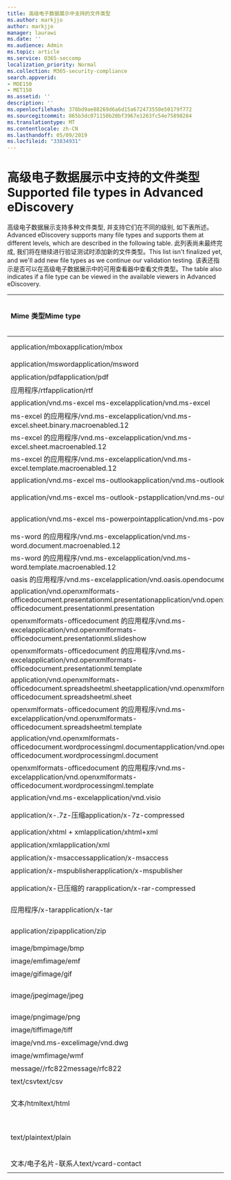 ```yaml
---
title: 高级电子数据展示中支持的文件类型
ms.author: markjjo
author: markjjo
manager: laurawi
ms.date: ''
ms.audience: Admin
ms.topic: article
ms.service: O365-seccomp
localization_priority: Normal
ms.collection: M365-security-compliance
search.appverid:
- MOE150
- MET150
ms.assetid: ''
description: ''
ms.openlocfilehash: 378bd9ae88269d6a6d15a672473550e50179f772
ms.sourcegitcommit: 865b3dc071150b20bf3967e1263fc54e75898284
ms.translationtype: MT
ms.contentlocale: zh-CN
ms.lasthandoff: 05/09/2019
ms.locfileid: "33834931"
---
```

# <a name="supported-file-types-in-advanced-ediscovery"></a><span data-ttu-id="a9eeb-102">高级电子数据展示中支持的文件类型</span><span class="sxs-lookup"><span data-stu-id="a9eeb-102">Supported file types in Advanced eDiscovery</span></span>

<span data-ttu-id="a9eeb-103">高级电子数据展示支持多种文件类型, 并支持它们在不同的级别, 如下表所述。</span><span class="sxs-lookup"><span data-stu-id="a9eeb-103">Advanced eDiscovery supports many file types and supports them at different levels, which are described in the following table.</span></span> <span data-ttu-id="a9eeb-104">此列表尚未最终完成, 我们将在继续进行验证测试时添加新的文件类型。</span><span class="sxs-lookup"><span data-stu-id="a9eeb-104">This list isn't finalized yet, and we'll add new file types as we continue our validation testing.</span></span> <span data-ttu-id="a9eeb-105">该表还指示是否可以在高级电子数据展示中的可用查看器中查看文件类型。</span><span class="sxs-lookup"><span data-stu-id="a9eeb-105">The table also indicates if a file type can be viewed in the available viewers in Advanced eDiscovery.</span></span>

| <span data-ttu-id="a9eeb-106">Mime 类型</span><span class="sxs-lookup"><span data-stu-id="a9eeb-106">Mime type</span></span> | <span data-ttu-id="a9eeb-107">说明</span><span class="sxs-lookup"><span data-stu-id="a9eeb-107">Description</span></span> | <span data-ttu-id="a9eeb-108">本机查看器</span><span class="sxs-lookup"><span data-stu-id="a9eeb-108">Native viewer</span></span> | <span data-ttu-id="a9eeb-109">文本查看器</span><span class="sxs-lookup"><span data-stu-id="a9eeb-109">Text viewer</span></span> | <span data-ttu-id="a9eeb-110">批注查看器</span><span class="sxs-lookup"><span data-stu-id="a9eeb-110">Annotate viewer</span></span> | <span data-ttu-id="a9eeb-111">容器提取</span><span class="sxs-lookup"><span data-stu-id="a9eeb-111">Container extraction</span></span> | <span data-ttu-id="a9eeb-112">扩展</span><span class="sxs-lookup"><span data-stu-id="a9eeb-112">Extensions</span></span> |
| :- | :- | :- | :- | :- | :- | :- |
| <span data-ttu-id="a9eeb-113">application/mbox</span><span class="sxs-lookup"><span data-stu-id="a9eeb-113">application/mbox</span></span> | <span data-ttu-id="a9eeb-114">存档/容器</span><span class="sxs-lookup"><span data-stu-id="a9eeb-114">Archive / Container</span></span> |  |  |  | <span data-ttu-id="a9eeb-115">是</span><span class="sxs-lookup"><span data-stu-id="a9eeb-115">Yes</span></span> | <span data-ttu-id="a9eeb-116">.mbox</span><span class="sxs-lookup"><span data-stu-id="a9eeb-116">.mbox</span></span> |
| <span data-ttu-id="a9eeb-117">application/msword</span><span class="sxs-lookup"><span data-stu-id="a9eeb-117">application/msword</span></span> | <span data-ttu-id="a9eeb-118">工作效率</span><span class="sxs-lookup"><span data-stu-id="a9eeb-118">Productivity</span></span> | <span data-ttu-id="a9eeb-119">是</span><span class="sxs-lookup"><span data-stu-id="a9eeb-119">Yes</span></span> | <span data-ttu-id="a9eeb-120">是</span><span class="sxs-lookup"><span data-stu-id="a9eeb-120">Yes</span></span> | <span data-ttu-id="a9eeb-121">是</span><span class="sxs-lookup"><span data-stu-id="a9eeb-121">Yes</span></span> |  | <span data-ttu-id="a9eeb-122">.doc; .dat</span><span class="sxs-lookup"><span data-stu-id="a9eeb-122">.doc; .dat</span></span> |
| <span data-ttu-id="a9eeb-123">application/pdf</span><span class="sxs-lookup"><span data-stu-id="a9eeb-123">application/pdf</span></span> | <span data-ttu-id="a9eeb-124">工作效率</span><span class="sxs-lookup"><span data-stu-id="a9eeb-124">Productivity</span></span> | <span data-ttu-id="a9eeb-125">是</span><span class="sxs-lookup"><span data-stu-id="a9eeb-125">Yes</span></span> | <span data-ttu-id="a9eeb-126">是</span><span class="sxs-lookup"><span data-stu-id="a9eeb-126">Yes</span></span> | <span data-ttu-id="a9eeb-127">是</span><span class="sxs-lookup"><span data-stu-id="a9eeb-127">Yes</span></span> |  | <span data-ttu-id="a9eeb-128">.pdf</span><span class="sxs-lookup"><span data-stu-id="a9eeb-128">.pdf</span></span> |
| <span data-ttu-id="a9eeb-129">应用程序/rtf</span><span class="sxs-lookup"><span data-stu-id="a9eeb-129">application/rtf</span></span> | <span data-ttu-id="a9eeb-130">Document</span><span class="sxs-lookup"><span data-stu-id="a9eeb-130">Document</span></span> | <span data-ttu-id="a9eeb-131">是</span><span class="sxs-lookup"><span data-stu-id="a9eeb-131">Yes</span></span> | <span data-ttu-id="a9eeb-132">是</span><span class="sxs-lookup"><span data-stu-id="a9eeb-132">Yes</span></span> | <span data-ttu-id="a9eeb-133">是</span><span class="sxs-lookup"><span data-stu-id="a9eeb-133">Yes</span></span> |  | <span data-ttu-id="a9eeb-134">.rtf;。首</span><span class="sxs-lookup"><span data-stu-id="a9eeb-134">.rtf;.doc</span></span> |
| <span data-ttu-id="a9eeb-135">application/vnd.ms-excel ms-excel</span><span class="sxs-lookup"><span data-stu-id="a9eeb-135">application/vnd.ms-excel</span></span> | <span data-ttu-id="a9eeb-136">工作效率</span><span class="sxs-lookup"><span data-stu-id="a9eeb-136">Productivity</span></span> | <span data-ttu-id="a9eeb-137">是</span><span class="sxs-lookup"><span data-stu-id="a9eeb-137">Yes</span></span> | <span data-ttu-id="a9eeb-138">是</span><span class="sxs-lookup"><span data-stu-id="a9eeb-138">Yes</span></span> | <span data-ttu-id="a9eeb-139">是</span><span class="sxs-lookup"><span data-stu-id="a9eeb-139">Yes</span></span> |  | <span data-ttu-id="a9eeb-140">.xls; .dat</span><span class="sxs-lookup"><span data-stu-id="a9eeb-140">.xls; .dat</span></span> |
| <span data-ttu-id="a9eeb-141">ms-excel 的应用程序/vnd.ms-excel</span><span class="sxs-lookup"><span data-stu-id="a9eeb-141">application/vnd.ms-excel.sheet.binary.macroenabled.12</span></span> | <span data-ttu-id="a9eeb-142">工作效率</span><span class="sxs-lookup"><span data-stu-id="a9eeb-142">Productivity</span></span> | <span data-ttu-id="a9eeb-143">是</span><span class="sxs-lookup"><span data-stu-id="a9eeb-143">Yes</span></span> | <span data-ttu-id="a9eeb-144">是</span><span class="sxs-lookup"><span data-stu-id="a9eeb-144">Yes</span></span> | <span data-ttu-id="a9eeb-145">否</span><span class="sxs-lookup"><span data-stu-id="a9eeb-145">No</span></span> |  | <span data-ttu-id="a9eeb-146">。 xlsb</span><span class="sxs-lookup"><span data-stu-id="a9eeb-146">.xlsb</span></span> |
| <span data-ttu-id="a9eeb-147">ms-excel 的应用程序/vnd.ms-excel</span><span class="sxs-lookup"><span data-stu-id="a9eeb-147">application/vnd.ms-excel.sheet.macroenabled.12</span></span> | <span data-ttu-id="a9eeb-148">工作效率</span><span class="sxs-lookup"><span data-stu-id="a9eeb-148">Productivity</span></span> | <span data-ttu-id="a9eeb-149">是</span><span class="sxs-lookup"><span data-stu-id="a9eeb-149">Yes</span></span> | <span data-ttu-id="a9eeb-150">是</span><span class="sxs-lookup"><span data-stu-id="a9eeb-150">Yes</span></span> | <span data-ttu-id="a9eeb-151">是</span><span class="sxs-lookup"><span data-stu-id="a9eeb-151">Yes</span></span> |  | <span data-ttu-id="a9eeb-152">。 xlsm</span><span class="sxs-lookup"><span data-stu-id="a9eeb-152">.xlsm</span></span> |
| <span data-ttu-id="a9eeb-153">ms-excel 的应用程序/vnd.ms-excel</span><span class="sxs-lookup"><span data-stu-id="a9eeb-153">application/vnd.ms-excel.template.macroenabled.12</span></span> | <span data-ttu-id="a9eeb-154">工作效率</span><span class="sxs-lookup"><span data-stu-id="a9eeb-154">Productivity</span></span> | <span data-ttu-id="a9eeb-155">否</span><span class="sxs-lookup"><span data-stu-id="a9eeb-155">No</span></span> | <span data-ttu-id="a9eeb-156">必需</span><span class="sxs-lookup"><span data-stu-id="a9eeb-156">Yes</span></span> | <span data-ttu-id="a9eeb-157">否</span><span class="sxs-lookup"><span data-stu-id="a9eeb-157">No</span></span> |  | <span data-ttu-id="a9eeb-158">。 .xltm</span><span class="sxs-lookup"><span data-stu-id="a9eeb-158">.xltm</span></span> |
| <span data-ttu-id="a9eeb-159">application/vnd.ms-excel ms-outlook</span><span class="sxs-lookup"><span data-stu-id="a9eeb-159">application/vnd.ms-outlook</span></span> | <span data-ttu-id="a9eeb-160">协作</span><span class="sxs-lookup"><span data-stu-id="a9eeb-160">Collaboration</span></span> | <span data-ttu-id="a9eeb-161">是</span><span class="sxs-lookup"><span data-stu-id="a9eeb-161">Yes</span></span> | <span data-ttu-id="a9eeb-162">是</span><span class="sxs-lookup"><span data-stu-id="a9eeb-162">Yes</span></span> | <span data-ttu-id="a9eeb-163">是</span><span class="sxs-lookup"><span data-stu-id="a9eeb-163">Yes</span></span> |  | <span data-ttu-id="a9eeb-164">.msg</span><span class="sxs-lookup"><span data-stu-id="a9eeb-164">.msg</span></span> |
| <span data-ttu-id="a9eeb-165">application/vnd.ms-excel ms-outlook-pst</span><span class="sxs-lookup"><span data-stu-id="a9eeb-165">application/vnd.ms-outlook-pst</span></span> | <span data-ttu-id="a9eeb-166">存档/容器</span><span class="sxs-lookup"><span data-stu-id="a9eeb-166">Archive / Container</span></span> |  |  |  | <span data-ttu-id="a9eeb-167">是</span><span class="sxs-lookup"><span data-stu-id="a9eeb-167">Yes</span></span> | <span data-ttu-id="a9eeb-168">.pst</span><span class="sxs-lookup"><span data-stu-id="a9eeb-168">.pst</span></span> |
| <span data-ttu-id="a9eeb-169">application/vnd.ms-excel ms-powerpoint</span><span class="sxs-lookup"><span data-stu-id="a9eeb-169">application/vnd.ms-powerpoint</span></span> | <span data-ttu-id="a9eeb-170">工作效率</span><span class="sxs-lookup"><span data-stu-id="a9eeb-170">Productivity</span></span> | <span data-ttu-id="a9eeb-171">是</span><span class="sxs-lookup"><span data-stu-id="a9eeb-171">Yes</span></span> | <span data-ttu-id="a9eeb-172">是</span><span class="sxs-lookup"><span data-stu-id="a9eeb-172">Yes</span></span> | <span data-ttu-id="a9eeb-173">是</span><span class="sxs-lookup"><span data-stu-id="a9eeb-173">Yes</span></span> |  | <span data-ttu-id="a9eeb-174">.ppt; .pps;。尽头</span><span class="sxs-lookup"><span data-stu-id="a9eeb-174">.ppt; .pps;.pot</span></span> |
| <span data-ttu-id="a9eeb-175">ms-word 的应用程序/vnd.ms-excel</span><span class="sxs-lookup"><span data-stu-id="a9eeb-175">application/vnd.ms-word.document.macroenabled.12</span></span> | <span data-ttu-id="a9eeb-176">工作效率</span><span class="sxs-lookup"><span data-stu-id="a9eeb-176">Productivity</span></span> | <span data-ttu-id="a9eeb-177">是</span><span class="sxs-lookup"><span data-stu-id="a9eeb-177">Yes</span></span> | <span data-ttu-id="a9eeb-178">是</span><span class="sxs-lookup"><span data-stu-id="a9eeb-178">Yes</span></span> | <span data-ttu-id="a9eeb-179">是</span><span class="sxs-lookup"><span data-stu-id="a9eeb-179">Yes</span></span> |  | <span data-ttu-id="a9eeb-180">.docm</span><span class="sxs-lookup"><span data-stu-id="a9eeb-180">.docm</span></span> |
| <span data-ttu-id="a9eeb-181">ms-word 的应用程序/vnd.ms-excel</span><span class="sxs-lookup"><span data-stu-id="a9eeb-181">application/vnd.ms-word.template.macroenabled.12</span></span> | <span data-ttu-id="a9eeb-182">工作效率</span><span class="sxs-lookup"><span data-stu-id="a9eeb-182">Productivity</span></span> | <span data-ttu-id="a9eeb-183">是</span><span class="sxs-lookup"><span data-stu-id="a9eeb-183">Yes</span></span> | <span data-ttu-id="a9eeb-184">是</span><span class="sxs-lookup"><span data-stu-id="a9eeb-184">Yes</span></span> | <span data-ttu-id="a9eeb-185">是</span><span class="sxs-lookup"><span data-stu-id="a9eeb-185">Yes</span></span> |  | <span data-ttu-id="a9eeb-186">normal.dotm</span><span class="sxs-lookup"><span data-stu-id="a9eeb-186">.dotm</span></span> |
| <span data-ttu-id="a9eeb-187">oasis 的应用程序/vnd.ms-excel</span><span class="sxs-lookup"><span data-stu-id="a9eeb-187">application/vnd.oasis.opendocument.text</span></span> | <span data-ttu-id="a9eeb-188">工作效率</span><span class="sxs-lookup"><span data-stu-id="a9eeb-188">Productivity</span></span> | <span data-ttu-id="a9eeb-189">是</span><span class="sxs-lookup"><span data-stu-id="a9eeb-189">Yes</span></span> | <span data-ttu-id="a9eeb-190">是</span><span class="sxs-lookup"><span data-stu-id="a9eeb-190">Yes</span></span> | <span data-ttu-id="a9eeb-191">是</span><span class="sxs-lookup"><span data-stu-id="a9eeb-191">Yes</span></span> |  | <span data-ttu-id="a9eeb-192">odt</span><span class="sxs-lookup"><span data-stu-id="a9eeb-192">.odt;</span></span>  |
| <span data-ttu-id="a9eeb-193">application/vnd.openxmlformats-officedocument.presentationml.presentation</span><span class="sxs-lookup"><span data-stu-id="a9eeb-193">application/vnd.openxmlformats-officedocument.presentationml.presentation</span></span> | <span data-ttu-id="a9eeb-194">工作效率</span><span class="sxs-lookup"><span data-stu-id="a9eeb-194">Productivity</span></span> | <span data-ttu-id="a9eeb-195">是</span><span class="sxs-lookup"><span data-stu-id="a9eeb-195">Yes</span></span> | <span data-ttu-id="a9eeb-196">是</span><span class="sxs-lookup"><span data-stu-id="a9eeb-196">Yes</span></span> | <span data-ttu-id="a9eeb-197">是</span><span class="sxs-lookup"><span data-stu-id="a9eeb-197">Yes</span></span> |  | <span data-ttu-id="a9eeb-198">.pptx</span><span class="sxs-lookup"><span data-stu-id="a9eeb-198">.pptx</span></span> |
| <span data-ttu-id="a9eeb-199">openxmlformats-officedocument 的应用程序/vnd.ms-excel</span><span class="sxs-lookup"><span data-stu-id="a9eeb-199">application/vnd.openxmlformats-officedocument.presentationml.slideshow</span></span> | <span data-ttu-id="a9eeb-200">工作效率</span><span class="sxs-lookup"><span data-stu-id="a9eeb-200">Productivity</span></span> | <span data-ttu-id="a9eeb-201">是</span><span class="sxs-lookup"><span data-stu-id="a9eeb-201">Yes</span></span> | <span data-ttu-id="a9eeb-202">是</span><span class="sxs-lookup"><span data-stu-id="a9eeb-202">Yes</span></span> | <span data-ttu-id="a9eeb-203">是</span><span class="sxs-lookup"><span data-stu-id="a9eeb-203">Yes</span></span> |  | <span data-ttu-id="a9eeb-204">。 ppsx</span><span class="sxs-lookup"><span data-stu-id="a9eeb-204">.ppsx</span></span> |
| <span data-ttu-id="a9eeb-205">openxmlformats-officedocument 的应用程序/vnd.ms-excel</span><span class="sxs-lookup"><span data-stu-id="a9eeb-205">application/vnd.openxmlformats-officedocument.presentationml.template</span></span> | <span data-ttu-id="a9eeb-206">工作效率</span><span class="sxs-lookup"><span data-stu-id="a9eeb-206">Productivity</span></span> | <span data-ttu-id="a9eeb-207">是</span><span class="sxs-lookup"><span data-stu-id="a9eeb-207">Yes</span></span> | <span data-ttu-id="a9eeb-208">是</span><span class="sxs-lookup"><span data-stu-id="a9eeb-208">Yes</span></span> | <span data-ttu-id="a9eeb-209">是</span><span class="sxs-lookup"><span data-stu-id="a9eeb-209">Yes</span></span> |  | <span data-ttu-id="a9eeb-210">。 .potx</span><span class="sxs-lookup"><span data-stu-id="a9eeb-210">.potx</span></span> |
| <span data-ttu-id="a9eeb-211">application/vnd.openxmlformats-officedocument.spreadsheetml.sheet</span><span class="sxs-lookup"><span data-stu-id="a9eeb-211">application/vnd.openxmlformats-officedocument.spreadsheetml.sheet</span></span> | <span data-ttu-id="a9eeb-212">工作效率</span><span class="sxs-lookup"><span data-stu-id="a9eeb-212">Productivity</span></span> | <span data-ttu-id="a9eeb-213">是</span><span class="sxs-lookup"><span data-stu-id="a9eeb-213">Yes</span></span> | <span data-ttu-id="a9eeb-214">是</span><span class="sxs-lookup"><span data-stu-id="a9eeb-214">Yes</span></span> | <span data-ttu-id="a9eeb-215">是</span><span class="sxs-lookup"><span data-stu-id="a9eeb-215">Yes</span></span> |  | <span data-ttu-id="a9eeb-216">.xlsx</span><span class="sxs-lookup"><span data-stu-id="a9eeb-216">.xlsx</span></span> |
| <span data-ttu-id="a9eeb-217">openxmlformats-officedocument 的应用程序/vnd.ms-excel</span><span class="sxs-lookup"><span data-stu-id="a9eeb-217">application/vnd.openxmlformats-officedocument.spreadsheetml.template</span></span> | <span data-ttu-id="a9eeb-218">工作效率</span><span class="sxs-lookup"><span data-stu-id="a9eeb-218">Productivity</span></span> | <span data-ttu-id="a9eeb-219">是</span><span class="sxs-lookup"><span data-stu-id="a9eeb-219">Yes</span></span> | <span data-ttu-id="a9eeb-220">是</span><span class="sxs-lookup"><span data-stu-id="a9eeb-220">Yes</span></span> | <span data-ttu-id="a9eeb-221">是</span><span class="sxs-lookup"><span data-stu-id="a9eeb-221">Yes</span></span> |  | <span data-ttu-id="a9eeb-222">。 .xltx</span><span class="sxs-lookup"><span data-stu-id="a9eeb-222">.xltx</span></span> |
| <span data-ttu-id="a9eeb-223">application/vnd.openxmlformats-officedocument.wordprocessingml.document</span><span class="sxs-lookup"><span data-stu-id="a9eeb-223">application/vnd.openxmlformats-officedocument.wordprocessingml.document</span></span> | <span data-ttu-id="a9eeb-224">工作效率</span><span class="sxs-lookup"><span data-stu-id="a9eeb-224">Productivity</span></span> | <span data-ttu-id="a9eeb-225">是</span><span class="sxs-lookup"><span data-stu-id="a9eeb-225">Yes</span></span> | <span data-ttu-id="a9eeb-226">是</span><span class="sxs-lookup"><span data-stu-id="a9eeb-226">Yes</span></span> | <span data-ttu-id="a9eeb-227">是</span><span class="sxs-lookup"><span data-stu-id="a9eeb-227">Yes</span></span> |  | <span data-ttu-id="a9eeb-228">.docx</span><span class="sxs-lookup"><span data-stu-id="a9eeb-228">.docx</span></span> |
| <span data-ttu-id="a9eeb-229">openxmlformats-officedocument 的应用程序/vnd.ms-excel</span><span class="sxs-lookup"><span data-stu-id="a9eeb-229">application/vnd.openxmlformats-officedocument.wordprocessingml.template</span></span> | <span data-ttu-id="a9eeb-230">工作效率</span><span class="sxs-lookup"><span data-stu-id="a9eeb-230">Productivity</span></span> | <span data-ttu-id="a9eeb-231">是</span><span class="sxs-lookup"><span data-stu-id="a9eeb-231">Yes</span></span> | <span data-ttu-id="a9eeb-232">是</span><span class="sxs-lookup"><span data-stu-id="a9eeb-232">Yes</span></span> | <span data-ttu-id="a9eeb-233">是</span><span class="sxs-lookup"><span data-stu-id="a9eeb-233">Yes</span></span> |  | <span data-ttu-id="a9eeb-234">。 .dotx</span><span class="sxs-lookup"><span data-stu-id="a9eeb-234">.dotx</span></span> |
| <span data-ttu-id="a9eeb-235">application/vnd.ms-excel</span><span class="sxs-lookup"><span data-stu-id="a9eeb-235">application/vnd.visio</span></span> | <span data-ttu-id="a9eeb-236">工作效率</span><span class="sxs-lookup"><span data-stu-id="a9eeb-236">Productivity</span></span> | <span data-ttu-id="a9eeb-237">是</span><span class="sxs-lookup"><span data-stu-id="a9eeb-237">Yes</span></span> | <span data-ttu-id="a9eeb-238">是</span><span class="sxs-lookup"><span data-stu-id="a9eeb-238">Yes</span></span> | <span data-ttu-id="a9eeb-239">是</span><span class="sxs-lookup"><span data-stu-id="a9eeb-239">Yes</span></span> |  | <span data-ttu-id="a9eeb-240">.vsd</span><span class="sxs-lookup"><span data-stu-id="a9eeb-240">.vsd</span></span> |
| <span data-ttu-id="a9eeb-241">application/x-.7z-压缩</span><span class="sxs-lookup"><span data-stu-id="a9eeb-241">application/x-7z-compressed</span></span> | <span data-ttu-id="a9eeb-242">存档/容器</span><span class="sxs-lookup"><span data-stu-id="a9eeb-242">Archive / Container</span></span> |  |  |  | <span data-ttu-id="a9eeb-243">是</span><span class="sxs-lookup"><span data-stu-id="a9eeb-243">Yes</span></span> | <span data-ttu-id="a9eeb-244">。 .7z</span><span class="sxs-lookup"><span data-stu-id="a9eeb-244">.7z</span></span> |
| <span data-ttu-id="a9eeb-245">application/xhtml + xml</span><span class="sxs-lookup"><span data-stu-id="a9eeb-245">application/xhtml+xml</span></span> | <span data-ttu-id="a9eeb-246">Document</span><span class="sxs-lookup"><span data-stu-id="a9eeb-246">Document</span></span> | <span data-ttu-id="a9eeb-247">是</span><span class="sxs-lookup"><span data-stu-id="a9eeb-247">Yes</span></span> | <span data-ttu-id="a9eeb-248">是</span><span class="sxs-lookup"><span data-stu-id="a9eeb-248">Yes</span></span> | <span data-ttu-id="a9eeb-249">是</span><span class="sxs-lookup"><span data-stu-id="a9eeb-249">Yes</span></span> |  | <span data-ttu-id="a9eeb-250">的 xhtml</span><span class="sxs-lookup"><span data-stu-id="a9eeb-250">.xhtml</span></span> |
| <span data-ttu-id="a9eeb-251">application/xml</span><span class="sxs-lookup"><span data-stu-id="a9eeb-251">application/xml</span></span> | <span data-ttu-id="a9eeb-252">Document</span><span class="sxs-lookup"><span data-stu-id="a9eeb-252">Document</span></span> | <span data-ttu-id="a9eeb-253">是</span><span class="sxs-lookup"><span data-stu-id="a9eeb-253">Yes</span></span> | <span data-ttu-id="a9eeb-254">是</span><span class="sxs-lookup"><span data-stu-id="a9eeb-254">Yes</span></span> | <span data-ttu-id="a9eeb-255">是</span><span class="sxs-lookup"><span data-stu-id="a9eeb-255">Yes</span></span> |  | <span data-ttu-id="a9eeb-256">.xml</span><span class="sxs-lookup"><span data-stu-id="a9eeb-256">.xml</span></span> |
| <span data-ttu-id="a9eeb-257">application/x-msaccess</span><span class="sxs-lookup"><span data-stu-id="a9eeb-257">application/x-msaccess</span></span> | <span data-ttu-id="a9eeb-258">工作效率</span><span class="sxs-lookup"><span data-stu-id="a9eeb-258">Productivity</span></span> | <span data-ttu-id="a9eeb-259">是</span><span class="sxs-lookup"><span data-stu-id="a9eeb-259">Yes</span></span> | <span data-ttu-id="a9eeb-260">是</span><span class="sxs-lookup"><span data-stu-id="a9eeb-260">Yes</span></span> | <span data-ttu-id="a9eeb-261">是</span><span class="sxs-lookup"><span data-stu-id="a9eeb-261">Yes</span></span> |  | <span data-ttu-id="a9eeb-262">.mdb</span><span class="sxs-lookup"><span data-stu-id="a9eeb-262">.mdb</span></span> |
| <span data-ttu-id="a9eeb-263">application/x-mspublisher</span><span class="sxs-lookup"><span data-stu-id="a9eeb-263">application/x-mspublisher</span></span> | <span data-ttu-id="a9eeb-264">工作效率</span><span class="sxs-lookup"><span data-stu-id="a9eeb-264">Productivity</span></span> | <span data-ttu-id="a9eeb-265">是</span><span class="sxs-lookup"><span data-stu-id="a9eeb-265">Yes</span></span> | <span data-ttu-id="a9eeb-266">是</span><span class="sxs-lookup"><span data-stu-id="a9eeb-266">Yes</span></span> | <span data-ttu-id="a9eeb-267">是</span><span class="sxs-lookup"><span data-stu-id="a9eeb-267">Yes</span></span> |  | <span data-ttu-id="a9eeb-268">.pub</span><span class="sxs-lookup"><span data-stu-id="a9eeb-268">.pub</span></span> |
| <span data-ttu-id="a9eeb-269">application/x-已压缩的 rar</span><span class="sxs-lookup"><span data-stu-id="a9eeb-269">application/x-rar-compressed</span></span> | <span data-ttu-id="a9eeb-270">存档/容器</span><span class="sxs-lookup"><span data-stu-id="a9eeb-270">Archive / Container</span></span> |  |  |  | <span data-ttu-id="a9eeb-271">是</span><span class="sxs-lookup"><span data-stu-id="a9eeb-271">Yes</span></span> | <span data-ttu-id="a9eeb-272">rar</span><span class="sxs-lookup"><span data-stu-id="a9eeb-272">.rar</span></span> |
| <span data-ttu-id="a9eeb-273">应用程序/x-tar</span><span class="sxs-lookup"><span data-stu-id="a9eeb-273">application/x-tar</span></span> | <span data-ttu-id="a9eeb-274">存档/容器</span><span class="sxs-lookup"><span data-stu-id="a9eeb-274">Archive / Container</span></span> |  |  |  | <span data-ttu-id="a9eeb-275">是</span><span class="sxs-lookup"><span data-stu-id="a9eeb-275">Yes</span></span> | <span data-ttu-id="a9eeb-276">tar</span><span class="sxs-lookup"><span data-stu-id="a9eeb-276">.tar</span></span> |
| <span data-ttu-id="a9eeb-277">application/zip</span><span class="sxs-lookup"><span data-stu-id="a9eeb-277">application/zip</span></span> | <span data-ttu-id="a9eeb-278">存档/容器</span><span class="sxs-lookup"><span data-stu-id="a9eeb-278">Archive / Container</span></span> |  |  |  | <span data-ttu-id="a9eeb-279">是</span><span class="sxs-lookup"><span data-stu-id="a9eeb-279">Yes</span></span> | <span data-ttu-id="a9eeb-280">.zip</span><span class="sxs-lookup"><span data-stu-id="a9eeb-280">.zip</span></span> |
| <span data-ttu-id="a9eeb-281">image/bmp</span><span class="sxs-lookup"><span data-stu-id="a9eeb-281">image/bmp</span></span> | <span data-ttu-id="a9eeb-282">图像</span><span class="sxs-lookup"><span data-stu-id="a9eeb-282">Image</span></span> | <span data-ttu-id="a9eeb-283">是</span><span class="sxs-lookup"><span data-stu-id="a9eeb-283">Yes</span></span> | <span data-ttu-id="a9eeb-284">是</span><span class="sxs-lookup"><span data-stu-id="a9eeb-284">Yes</span></span> | <span data-ttu-id="a9eeb-285">是</span><span class="sxs-lookup"><span data-stu-id="a9eeb-285">Yes</span></span> |  | <span data-ttu-id="a9eeb-286">.bmp</span><span class="sxs-lookup"><span data-stu-id="a9eeb-286">.bmp</span></span> |
| <span data-ttu-id="a9eeb-287">image/emf</span><span class="sxs-lookup"><span data-stu-id="a9eeb-287">image/emf</span></span> | <span data-ttu-id="a9eeb-288">图像</span><span class="sxs-lookup"><span data-stu-id="a9eeb-288">Image</span></span> | <span data-ttu-id="a9eeb-289">是</span><span class="sxs-lookup"><span data-stu-id="a9eeb-289">Yes</span></span> | <span data-ttu-id="a9eeb-290">是</span><span class="sxs-lookup"><span data-stu-id="a9eeb-290">Yes</span></span> | <span data-ttu-id="a9eeb-291">是</span><span class="sxs-lookup"><span data-stu-id="a9eeb-291">Yes</span></span> |  | <span data-ttu-id="a9eeb-292">.emf</span><span class="sxs-lookup"><span data-stu-id="a9eeb-292">.emf</span></span> |
| <span data-ttu-id="a9eeb-293">image/gif</span><span class="sxs-lookup"><span data-stu-id="a9eeb-293">image/gif</span></span> | <span data-ttu-id="a9eeb-294">图像</span><span class="sxs-lookup"><span data-stu-id="a9eeb-294">Image</span></span> | <span data-ttu-id="a9eeb-295">是</span><span class="sxs-lookup"><span data-stu-id="a9eeb-295">Yes</span></span> | <span data-ttu-id="a9eeb-296">是</span><span class="sxs-lookup"><span data-stu-id="a9eeb-296">Yes</span></span> | <span data-ttu-id="a9eeb-297">是</span><span class="sxs-lookup"><span data-stu-id="a9eeb-297">Yes</span></span> |  | <span data-ttu-id="a9eeb-298">.gif</span><span class="sxs-lookup"><span data-stu-id="a9eeb-298">.gif</span></span> |
| <span data-ttu-id="a9eeb-299">image/jpeg</span><span class="sxs-lookup"><span data-stu-id="a9eeb-299">image/jpeg</span></span> | <span data-ttu-id="a9eeb-300">图像</span><span class="sxs-lookup"><span data-stu-id="a9eeb-300">Image</span></span> | <span data-ttu-id="a9eeb-301">是</span><span class="sxs-lookup"><span data-stu-id="a9eeb-301">Yes</span></span> | <span data-ttu-id="a9eeb-302">是</span><span class="sxs-lookup"><span data-stu-id="a9eeb-302">Yes</span></span> | <span data-ttu-id="a9eeb-303">是</span><span class="sxs-lookup"><span data-stu-id="a9eeb-303">Yes</span></span> |  | <span data-ttu-id="a9eeb-304">.jpg;。 jpeg; .dat;。jpgt</span><span class="sxs-lookup"><span data-stu-id="a9eeb-304">.jpg; .jpeg; .dat;.jpgt</span></span> |
| <span data-ttu-id="a9eeb-305">image/png</span><span class="sxs-lookup"><span data-stu-id="a9eeb-305">image/png</span></span> | <span data-ttu-id="a9eeb-306">图像</span><span class="sxs-lookup"><span data-stu-id="a9eeb-306">Image</span></span> | <span data-ttu-id="a9eeb-307">是</span><span class="sxs-lookup"><span data-stu-id="a9eeb-307">Yes</span></span> | <span data-ttu-id="a9eeb-308">是</span><span class="sxs-lookup"><span data-stu-id="a9eeb-308">Yes</span></span> | <span data-ttu-id="a9eeb-309">是</span><span class="sxs-lookup"><span data-stu-id="a9eeb-309">Yes</span></span> |  | <span data-ttu-id="a9eeb-310">.png</span><span class="sxs-lookup"><span data-stu-id="a9eeb-310">.png</span></span> |
| <span data-ttu-id="a9eeb-311">image/tiff</span><span class="sxs-lookup"><span data-stu-id="a9eeb-311">image/tiff</span></span> | <span data-ttu-id="a9eeb-312">图像</span><span class="sxs-lookup"><span data-stu-id="a9eeb-312">Image</span></span> | <span data-ttu-id="a9eeb-313">是</span><span class="sxs-lookup"><span data-stu-id="a9eeb-313">Yes</span></span> | <span data-ttu-id="a9eeb-314">是</span><span class="sxs-lookup"><span data-stu-id="a9eeb-314">Yes</span></span> | <span data-ttu-id="a9eeb-315">是</span><span class="sxs-lookup"><span data-stu-id="a9eeb-315">Yes</span></span> |  | <span data-ttu-id="a9eeb-316">.tif</span><span class="sxs-lookup"><span data-stu-id="a9eeb-316">.tif</span></span> |
| <span data-ttu-id="a9eeb-317">image/vnd.ms-excel</span><span class="sxs-lookup"><span data-stu-id="a9eeb-317">image/vnd.dwg</span></span> | <span data-ttu-id="a9eeb-318">绘图</span><span class="sxs-lookup"><span data-stu-id="a9eeb-318">Drawings</span></span> | <span data-ttu-id="a9eeb-319">是</span><span class="sxs-lookup"><span data-stu-id="a9eeb-319">Yes</span></span> | <span data-ttu-id="a9eeb-320">是</span><span class="sxs-lookup"><span data-stu-id="a9eeb-320">Yes</span></span> | <span data-ttu-id="a9eeb-321">是</span><span class="sxs-lookup"><span data-stu-id="a9eeb-321">Yes</span></span> |  | <span data-ttu-id="a9eeb-322">dwg;。.dxf</span><span class="sxs-lookup"><span data-stu-id="a9eeb-322">.dwg;.dxf;</span></span> |
| <span data-ttu-id="a9eeb-323">image/wmf</span><span class="sxs-lookup"><span data-stu-id="a9eeb-323">image/wmf</span></span> | <span data-ttu-id="a9eeb-324">Document</span><span class="sxs-lookup"><span data-stu-id="a9eeb-324">Document</span></span> | <span data-ttu-id="a9eeb-325">是</span><span class="sxs-lookup"><span data-stu-id="a9eeb-325">Yes</span></span> | <span data-ttu-id="a9eeb-326">是</span><span class="sxs-lookup"><span data-stu-id="a9eeb-326">Yes</span></span> | <span data-ttu-id="a9eeb-327">是</span><span class="sxs-lookup"><span data-stu-id="a9eeb-327">Yes</span></span> |  | <span data-ttu-id="a9eeb-328">.wmf</span><span class="sxs-lookup"><span data-stu-id="a9eeb-328">.wmf</span></span> |
| <span data-ttu-id="a9eeb-329">message//rfc822</span><span class="sxs-lookup"><span data-stu-id="a9eeb-329">message/rfc822</span></span> | <span data-ttu-id="a9eeb-330">协作</span><span class="sxs-lookup"><span data-stu-id="a9eeb-330">Collaboration</span></span> | <span data-ttu-id="a9eeb-331">是</span><span class="sxs-lookup"><span data-stu-id="a9eeb-331">Yes</span></span> | <span data-ttu-id="a9eeb-332">是</span><span class="sxs-lookup"><span data-stu-id="a9eeb-332">Yes</span></span> | <span data-ttu-id="a9eeb-333">是</span><span class="sxs-lookup"><span data-stu-id="a9eeb-333">Yes</span></span> |  | <span data-ttu-id="a9eeb-334">.eml</span><span class="sxs-lookup"><span data-stu-id="a9eeb-334">.eml</span></span> |
| <span data-ttu-id="a9eeb-335">text/csv</span><span class="sxs-lookup"><span data-stu-id="a9eeb-335">text/csv</span></span> | <span data-ttu-id="a9eeb-336">Document</span><span class="sxs-lookup"><span data-stu-id="a9eeb-336">Document</span></span> | <span data-ttu-id="a9eeb-337">是</span><span class="sxs-lookup"><span data-stu-id="a9eeb-337">Yes</span></span> | <span data-ttu-id="a9eeb-338">是</span><span class="sxs-lookup"><span data-stu-id="a9eeb-338">Yes</span></span> | <span data-ttu-id="a9eeb-339">是</span><span class="sxs-lookup"><span data-stu-id="a9eeb-339">Yes</span></span> |  | <span data-ttu-id="a9eeb-340">.csv</span><span class="sxs-lookup"><span data-stu-id="a9eeb-340">.csv</span></span> |
| <span data-ttu-id="a9eeb-341">文本/html</span><span class="sxs-lookup"><span data-stu-id="a9eeb-341">text/html</span></span> | <span data-ttu-id="a9eeb-342">Document</span><span class="sxs-lookup"><span data-stu-id="a9eeb-342">Document</span></span> | <span data-ttu-id="a9eeb-343">是</span><span class="sxs-lookup"><span data-stu-id="a9eeb-343">Yes</span></span> | <span data-ttu-id="a9eeb-344">是</span><span class="sxs-lookup"><span data-stu-id="a9eeb-344">Yes</span></span> | <span data-ttu-id="a9eeb-345">是</span><span class="sxs-lookup"><span data-stu-id="a9eeb-345">Yes</span></span> |  | <span data-ttu-id="a9eeb-346">.html;。shtml</span><span class="sxs-lookup"><span data-stu-id="a9eeb-346">.html;.shtml; .htm</span></span> |
| <span data-ttu-id="a9eeb-347">text/plain</span><span class="sxs-lookup"><span data-stu-id="a9eeb-347">text/plain</span></span> | <span data-ttu-id="a9eeb-348">Document</span><span class="sxs-lookup"><span data-stu-id="a9eeb-348">Document</span></span> | <span data-ttu-id="a9eeb-349">是</span><span class="sxs-lookup"><span data-stu-id="a9eeb-349">Yes</span></span> | <span data-ttu-id="a9eeb-350">是</span><span class="sxs-lookup"><span data-stu-id="a9eeb-350">Yes</span></span> | <span data-ttu-id="a9eeb-351">是</span><span class="sxs-lookup"><span data-stu-id="a9eeb-351">Yes</span></span> |  | <span data-ttu-id="a9eeb-352">.txt; .css;。con;。 pl; .csv; .dat</span><span class="sxs-lookup"><span data-stu-id="a9eeb-352">.txt; .css;.con; .pl; .csv; .dat</span></span> |
| <span data-ttu-id="a9eeb-353">文本/电子名片-联系人</span><span class="sxs-lookup"><span data-stu-id="a9eeb-353">text/vcard-contact</span></span> | <span data-ttu-id="a9eeb-354">协作</span><span class="sxs-lookup"><span data-stu-id="a9eeb-354">Collaboration</span></span> | <span data-ttu-id="a9eeb-355">是</span><span class="sxs-lookup"><span data-stu-id="a9eeb-355">Yes</span></span> | <span data-ttu-id="a9eeb-356">是</span><span class="sxs-lookup"><span data-stu-id="a9eeb-356">Yes</span></span> | <span data-ttu-id="a9eeb-357">是</span><span class="sxs-lookup"><span data-stu-id="a9eeb-357">Yes</span></span> |  | <span data-ttu-id="a9eeb-358">.vcf</span><span class="sxs-lookup"><span data-stu-id="a9eeb-358">.vcf</span></span> |
||||||||

